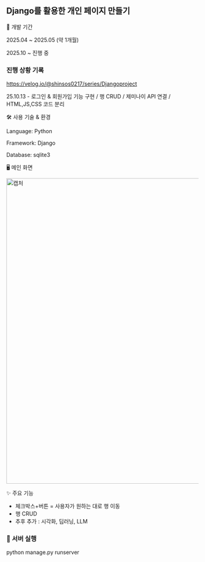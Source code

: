 ## Django를 활용한 개인 페이지 만들기 ##

📅 개발 기간

2025.04 ~ 2025.05 (약 1개월)

2025.10 ~ 진행 중

### 진행 상황 기록 ###

https://velog.io/@shinsos0217/series/Djangoproject

25.10.13 - 로그인 & 회원가입 기능 구현 / 행 CRUD / 제미나이 API 연결 / HTML,JS,CSS 코드 분리

🛠 사용 기술 & 환경

Language: Python

Framework: Django

Database: sqlite3

🖥 메인 화면

<img src="https://github.com/user-attachments/assets/d43dedb9-2cbc-463f-9c45-938eca390f10" width="800" alt="캡처" />

✨ 주요 기능
- 체크박스+버튼 = 사용자가 원하는 대로 행 이동
- 행 CRUD
- 추후 추가 : 시각화, 딥러닝, LLM

### 🚀 서버 실행 ###
python manage.py runserver
